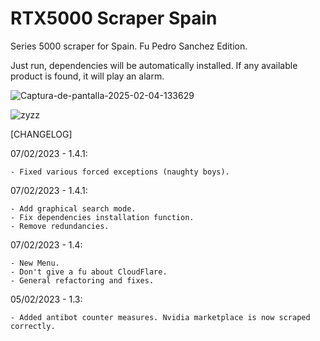 # RTX5000 Scraper Spain
Series 5000 scraper for Spain. Fu Pedro Sanchez Edition.

Just run, dependencies will be automatically installed. If any available product is found, it will play an alarm.

![Captura-de-pantalla-2025-02-04-133629](https://github.com/user-attachments/assets/69aad785-20df-4572-98b8-728b7842a434)

![zyzz](https://github.com/user-attachments/assets/05b14530-f831-4a6d-9699-1254f123c209)


[CHANGELOG]

07/02/2023 - 1.4.1:
    
    - Fixed various forced exceptions (naughty boys).
    
07/02/2023 - 1.4.1:
    
    - Add graphical search mode.
    - Fix dependencies installation function.
    - Remove redundancies.

07/02/2023 - 1.4:

    - New Menu.
    - Don't give a fu about CloudFlare.
    - General refactoring and fixes.
    
05/02/2023 - 1.3:

    - Added antibot counter measures. Nvidia marketplace is now scraped correctly.

